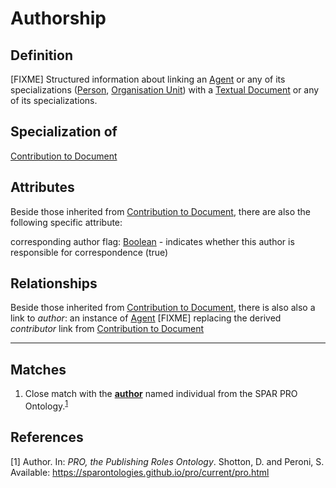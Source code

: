 # Authorship

## Definition
[FIXME] Structured information about linking an [Agent](../entities/Agent.md) or any of its specializations ([Person](../entities/Person.md), [Organisation Unit](../entities/Organisation_Unit.md)) with a [Textual Document](../entities/Textual_Document.md) or any of its specializations.

## Specialization of
[Contribution to Document](Contribution_to_Document.md)

## Attributes

Beside those inherited from [Contribution to Document](Contribution_to_Document.md#attributes), there are also the following specific attribute:

corresponding author flag: [Boolean](../datatypes/Boolean.md) - indicates whether this author is responsible for correspondence (true)

## Relationships

Beside those inherited from [Contribution to Document](Contribution_to_Document.md#relationships), there is also also a link to *author*: an instance of [Agent](../entities/Agent.md) 
[FIXME] replacing the derived *contributor* link from [Contribution to Document](Contribution_to_Document.md) 

---
## Matches
1. Close match with the **[author](https://sparontologies.github.io/pro/current/pro.html#d4e543)** named individual from the SPAR PRO Ontology.<sup>[1](#fn1)</sup>

## References
<a name="fn1">\[1\]</a> Author. In: *PRO, the Publishing Roles Ontology*. Shotton, D. and Peroni, S. Available: https://sparontologies.github.io/pro/current/pro.html

